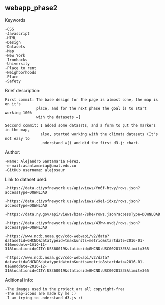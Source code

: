 ## webapp_phase2

Keywords

    -CSS
    -Javascript
    -HTML
    -Design
    -Datasets
    -Map
    -New York
    -Ironhacks
    -University
    -Place to rent
    -Neighborhoods
    -Place
    -Safety

Brief description:

    First commit: The base design for the page is almost done, the map is on it's 
                  place, and for the next phase the goal is to start working 100% 
                  with the datasets =]
                  
    Seccond commit: I added some datasets, and a form to put the markers in the map, 
                    also, started working with the climate datasets (It's not easy to
                    understand =[) and did the first d3.js chart.

Author:

    -Name: Alejandro Santamaría Pérez.
    -e-mail:asantamariap@unal.edu.co
    -GitHub username: alejosaur

Link to dataset used:

    -https://data.cityofnewyork.us/api/views/fn6f-htvy/rows.json?accessType=DOWNLOAD

    -https://data.cityofnewyork.us/api/views/w9ei-idxz/rows.json?accessType=DOWNLOAD

    -https://data.ny.gov/api/views/bzam-7she/rows.json?accessType=DOWNLOAD

    -https://data.cityofnewyork.us/api/views/43hw-uvdj/rows.json?accessType=DOWNLOAD

    -https://www.ncdc.noaa.gov/cdo-web/api/v2/data?datasetid=GHCND&datatypeid=tmax&units=metric&startdate=2016-01-01&enddate=2016-12-31&locationid=CITY:US360019&stationid=GHCND:USC00281335&limit=365
    
    -https://www.ncdc.noaa.gov/cdo-web/api/v2/data?datasetid=GHCND&datatypeid=tmin&units=metric&startdate=2016-01-01&enddate=2016-12-31&locationid=CITY:US360019&stationid=GHCND:USC00281335&limit=365

    
Aditional info:

    -The images used in the project are all copyright-free
    -The map-icons are made by me :)
    -I am trying to understand d3.js :(
